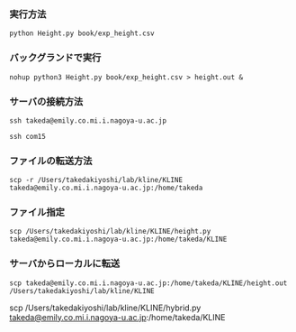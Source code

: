 ### 実行方法

```python Height.py book/exp_height.csv``` 

### バックグランドで実行
```nohup python3 Height.py book/exp_height.csv > height.out &```

### サーバの接続方法
```ssh takeda@emily.co.mi.i.nagoya-u.ac.jp```

```ssh com15```

### ファイルの転送方法
```scp -r /Users/takedakiyoshi/lab/kline/KLINE takeda@emily.co.mi.i.nagoya-u.ac.jp:/home/takeda```


### ファイル指定
```scp /Users/takedakiyoshi/lab/kline/KLINE/height.py takeda@emily.co.mi.i.nagoya-u.ac.jp:/home/takeda/KLINE```

### サーバからローカルに転送
```scp takeda@emily.co.mi.i.nagoya-u.ac.jp:/home/takeda/KLINE/height.out /Users/takedakiyoshi/lab/kline/KLINE```

scp /Users/takedakiyoshi/lab/kline/KLINE/hybrid.py takeda@emily.co.mi.i.nagoya-u.ac.jp:/home/takeda/KLINE

